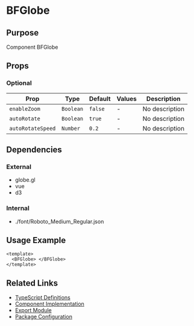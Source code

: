 # BFGlobe

## Purpose

Component BFGlobe

## Props

### Optional

| Prop              | Type      | Default | Values | Description    |
| ----------------- | --------- | ------- | ------ | -------------- |
| `enableZoom`      | `Boolean` | `false` | -      | No description |
| `autoRotate`      | `Boolean` | `true`  | -      | No description |
| `autoRotateSpeed` | `Number`  | `0.2`   | -      | No description |

## Dependencies

### External

- globe.gl
- vue
- d3

### Internal

- ./font/Roboto_Medium_Regular.json

## Usage Example

```vue
<template>
  <BFGlobe> </BFGlobe>
</template>
```

## Related Links

- [TypeScript Definitions](./BFGlobe.d.ts)
- [Component Implementation](./BFGlobe.vue)
- [Export Module](./livemap.js)
- [Package Configuration](./package.json)

